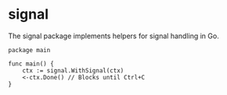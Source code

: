 # signal

The signal package implements helpers for signal handling in Go.

```golang
package main

func main() {
	ctx := signal.WithSignal(ctx)
	<-ctx.Done() // Blocks until Ctrl+C
}
```
